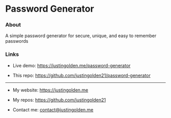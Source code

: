 # Password Generator

### About

A simple password generator for secure, unique, and easy to remember passwords

### Links

- Live demo: https://justingolden.me/password-generator

- This repo: https://github.com/justingolden21/password-generator

<hr>

- My website: https://justingolden.me

- My repos: https://github.com/justingolden21

- Contact me: contact@justingolden.me